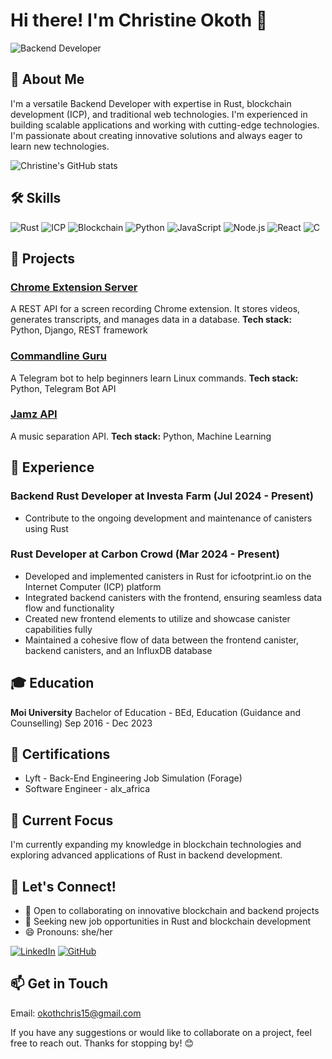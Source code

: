# Hi there! I'm Christine Okoth 👋

![Backend Developer](https://img.shields.io/badge/-Backend%20Developer-blue)

## 💼 About Me

I'm a versatile Backend Developer with expertise in Rust, blockchain development (ICP), and traditional web technologies. I'm experienced in building scalable applications and working with cutting-edge technologies. I'm passionate about creating innovative solutions and always eager to learn new technologies.

![Christine's GitHub stats](https://github-readme-stats.vercel.app/api?username=chriss1525&show_icons=true&theme=radical)

## 🛠 Skills

![Rust](https://img.shields.io/badge/-Rust-000000?style=flat-square&logo=Rust&logoColor=white)
![ICP](https://img.shields.io/badge/-ICP-FFA500?style=flat-square&logo=dfinity&logoColor=white)
![Blockchain](https://img.shields.io/badge/-Blockchain-121D33?style=flat-square&logo=blockchain.com&logoColor=white)
![Python](https://img.shields.io/badge/-Python-3776AB?style=flat-square&logo=Python&logoColor=white)
![JavaScript](https://img.shields.io/badge/-JavaScript-F7DF1E?style=flat-square&logo=JavaScript&logoColor=black)
![Node.js](https://img.shields.io/badge/-Node.js-339933?style=flat-square&logo=Node.js&logoColor=white)
![React](https://img.shields.io/badge/-React-61DAFB?style=flat-square&logo=react&logoColor=black)
![C](https://img.shields.io/badge/-C-A8B9CC?style=flat-square&logo=C&logoColor=white)

## 🚀 Projects

### [Chrome Extension Server](https://github.com/chriss1525/chrome-extension-server)

A REST API for a screen recording Chrome extension. It stores videos, generates transcripts, and manages data in a database.
**Tech stack:** Python, Django, REST framework

### [Commandline Guru](https://github.com/chriss1525/Commandline_Guru)

A Telegram bot to help beginners learn Linux commands.
**Tech stack:** Python, Telegram Bot API

### [Jamz API](https://github.com/chriss1525/JamZ)

A music separation API.
**Tech stack:** Python, Machine Learning

## 💼 Experience

### **Backend Rust Developer** at Investa Farm (Jul 2024 - Present)

- Contribute to the ongoing development and maintenance of canisters using Rust

### **Rust Developer** at Carbon Crowd (Mar 2024 - Present)

- Developed and implemented canisters in Rust for icfootprint.io on the Internet Computer (ICP) platform
- Integrated backend canisters with the frontend, ensuring seamless data flow and functionality
- Created new frontend elements to utilize and showcase canister capabilities fully
- Maintained a cohesive flow of data between the frontend canister, backend canisters, and an InfluxDB database

## 🎓 Education

**Moi University**
Bachelor of Education - BEd, Education (Guidance and Counselling)
Sep 2016 - Dec 2023

## 🏅 Certifications

- Lyft - Back-End Engineering Job Simulation (Forage)
- Software Engineer - alx_africa

## 🌱 Current Focus

I'm currently expanding my knowledge in blockchain technologies and exploring advanced applications of Rust in backend development.

## 🤝 Let's Connect!

- 👯 Open to collaborating on innovative blockchain and backend projects
- 🔭 Seeking new job opportunities in Rust and blockchain development
- 😄 Pronouns: she/her

[![LinkedIn](https://img.shields.io/badge/-LinkedIn-0077B5?style=flat-square&logo=LinkedIn&logoColor=white)](https://www.linkedin.com/in/christine-okoth)
[![GitHub](https://img.shields.io/badge/-GitHub-181717?style=flat-square&logo=GitHub&logoColor=white)](https://github.com/chriss1525)

## 📫 Get in Touch

Email: okothchris15@gmail.com

If you have any suggestions or would like to collaborate on a project, feel free to reach out. Thanks for stopping by! 😊
